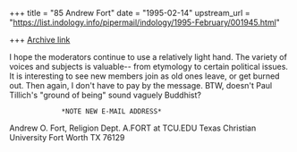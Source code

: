 +++
title = "85 Andrew Fort"
date = "1995-02-14"
upstream_url = "https://list.indology.info/pipermail/indology/1995-February/001945.html"

+++
[Archive link](https://list.indology.info/pipermail/indology/1995-February/001945.html)

I hope the moderators continue to use a relatively light
hand.  The variety of voices and subjects is valuable--
from etymology to certain political issues.  It is
interesting to see new members join as old ones leave,
or get burned out.  Then again, I don't have to pay by
the message.  BTW, doesn't Paul Tillich's "ground of
being" sound vaguely Buddhist?

                 *NOTE NEW E-MAIL ADDRESS*
Andrew O. Fort, Religion Dept.     A.FORT at TCU.EDU
Texas Christian University         Fort Worth TX 76129





